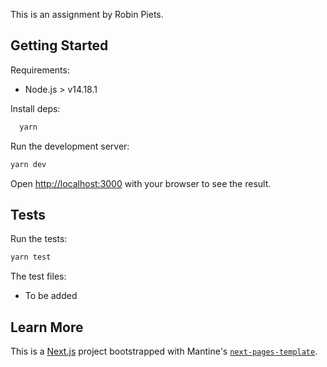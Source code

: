 This is an assignment by Robin Piets.

## Getting Started

Requirements:

- Node.js > v14.18.1

Install deps:

```bash
  yarn
```

Run the development server:

```bash
yarn dev
```

Open [http://localhost:3000](http://localhost:3000) with your browser to see the result.

## Tests

Run the tests:

```bash
yarn test
```

The test files:

- To be added

## Learn More

This is a [Next.js](https://nextjs.org/) project bootstrapped with Mantine's [`next-pages-template`](https://github.com/mantinedev/next-pages-template).
